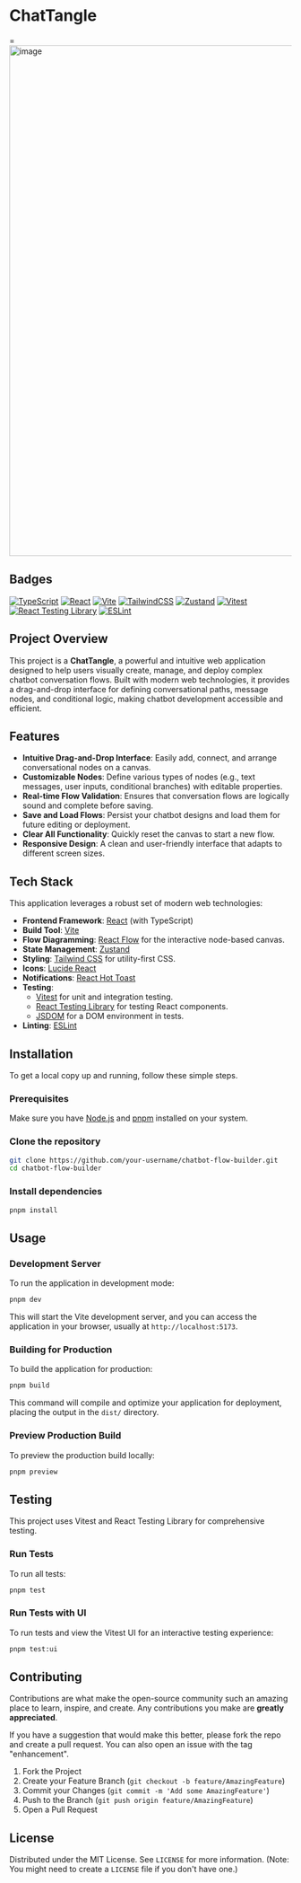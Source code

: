 # ChatTangle

=<img width="1918" height="910" alt="image" src="https://github.com/user-attachments/assets/a45aafdb-8d32-4bb4-90d8-847a3c452bb9" />

## Badges

[![TypeScript](https://img.shields.io/badge/typescript-%23007ACC.svg?style=for-the-badge&logo=typescript&logoColor=white)](https://www.typescriptlang.org/)
[![React](https://img.shields.io/badge/react-%2320232a.svg?style=for-the-badge&logo=react&logoColor=%2361DAFB)](https://react.dev/)
[![Vite](https://img.shields.io/badge/vite-%23646CFF.svg?style=for-the-badge&logo=vite&logoColor=white)](https://vitejs.dev/)
[![TailwindCSS](https://img.shields.io/badge/tailwindcss-%2338B2AC.svg?style=for-the-badge&logo=tailwind-css&logoColor=white)](https://tailwindcss.com/)
[![Zustand](https://img.shields.io/badge/zustand-%2320232a.svg?style=for-the-badge&logo=zustand&logoColor=white)](https://zustand-bear.github.io/)
[![Vitest](https://img.shields.io/badge/vitest-%236E9AD6.svg?style=for-the-badge&logo=vitest&logoColor=white)](https://vitest.dev/)
[![React Testing Library](https://img.shields.io/badge/testing%20library-%23323330.svg?style=for-the-badge&logo=testing-library&logoColor=red)](https://testing-library.com/react/)
[![ESLint](https://img.shields.io/badge/eslint-%234B32C3.svg?style=for-the-badge&logo=eslint&logoColor=white)](https://eslint.org/)

## Project Overview

This project is a **ChatTangle**, a powerful and intuitive web application designed to help users visually create, manage, and deploy complex chatbot conversation flows. Built with modern web technologies, it provides a drag-and-drop interface for defining conversational paths, message nodes, and conditional logic, making chatbot development accessible and efficient.

## Features

- **Intuitive Drag-and-Drop Interface**: Easily add, connect, and arrange conversational nodes on a canvas.
- **Customizable Nodes**: Define various types of nodes (e.g., text messages, user inputs, conditional branches) with editable properties.
- **Real-time Flow Validation**: Ensures that conversation flows are logically sound and complete before saving.
- **Save and Load Flows**: Persist your chatbot designs and load them for future editing or deployment.
- **Clear All Functionality**: Quickly reset the canvas to start a new flow.
- **Responsive Design**: A clean and user-friendly interface that adapts to different screen sizes.

## Tech Stack

This application leverages a robust set of modern web technologies:

- **Frontend Framework**: [React](https://react.dev/) (with TypeScript)
- **Build Tool**: [Vite](https://vitejs.dev/)
- **Flow Diagramming**: [React Flow](https://reactflow.dev/) for the interactive node-based canvas.
- **State Management**: [Zustand](https://zustand-bear.github.io/)
- **Styling**: [Tailwind CSS](https://tailwindcss.com/) for utility-first CSS.
- **Icons**: [Lucide React](https://lucide.dev/)
- **Notifications**: [React Hot Toast](https://react-hot-toast.com/)
- **Testing**:
  - [Vitest](https://vitest.dev/) for unit and integration testing.
  - [React Testing Library](https://testing-library.com/react/) for testing React components.
  - [JSDOM](https://github.com/jsdom/jsdom) for a DOM environment in tests.
- **Linting**: [ESLint](https://eslint.org/)

## Installation

To get a local copy up and running, follow these simple steps.

### Prerequisites

Make sure you have [Node.js](https://nodejs.org/en/) and [pnpm](https://pnpm.io/) installed on your system.

### Clone the repository

```bash
git clone https://github.com/your-username/chatbot-flow-builder.git
cd chatbot-flow-builder
```

### Install dependencies

```bash
pnpm install
```

## Usage

### Development Server

To run the application in development mode:

```bash
pnpm dev
```

This will start the Vite development server, and you can access the application in your browser, usually at `http://localhost:5173`.

### Building for Production

To build the application for production:

```bash
pnpm build
```

This command will compile and optimize your application for deployment, placing the output in the `dist/` directory.

### Preview Production Build

To preview the production build locally:

```bash
pnpm preview
```

## Testing

This project uses Vitest and React Testing Library for comprehensive testing.

### Run Tests

To run all tests:

```bash
pnpm test
```

### Run Tests with UI

To run tests and view the Vitest UI for an interactive testing experience:

```bash
pnpm test:ui
```

## Contributing

Contributions are what make the open-source community such an amazing place to learn, inspire, and create. Any contributions you make are **greatly appreciated**.

If you have a suggestion that would make this better, please fork the repo and create a pull request. You can also open an issue with the tag "enhancement".

1.  Fork the Project
2.  Create your Feature Branch (`git checkout -b feature/AmazingFeature`)
3.  Commit your Changes (`git commit -m 'Add some AmazingFeature'`)
4.  Push to the Branch (`git push origin feature/AmazingFeature`)
5.  Open a Pull Request

## License

Distributed under the MIT License. See `LICENSE` for more information. (Note: You might need to create a `LICENSE` file if you don't have one.)
